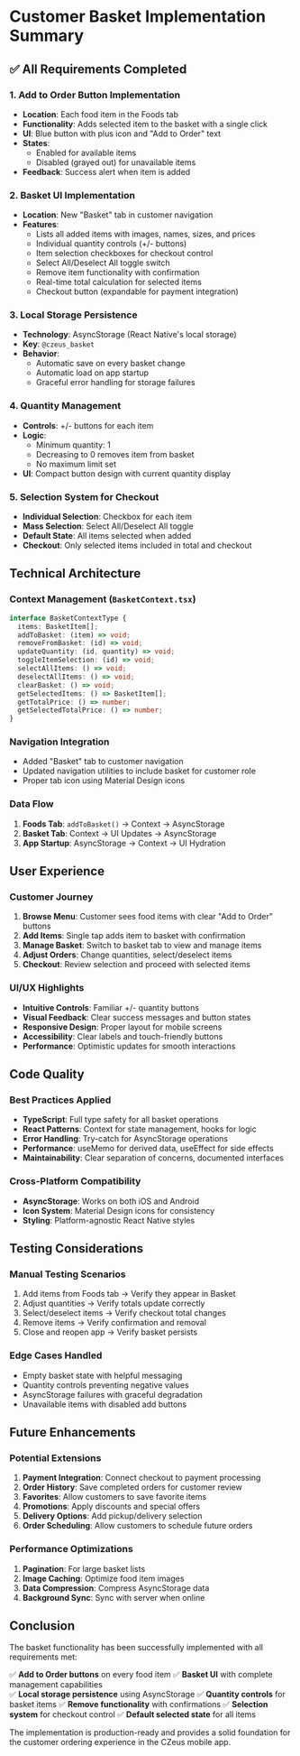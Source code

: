 # Customer Basket Implementation Summary

## ✅ All Requirements Completed

### 1. Add to Order Button Implementation
- **Location**: Each food item in the Foods tab
- **Functionality**: Adds selected item to the basket with a single click
- **UI**: Blue button with plus icon and "Add to Order" text
- **States**: 
  - Enabled for available items
  - Disabled (grayed out) for unavailable items
- **Feedback**: Success alert when item is added

### 2. Basket UI Implementation
- **Location**: New "Basket" tab in customer navigation
- **Features**:
  - Lists all added items with images, names, sizes, and prices
  - Individual quantity controls (+/- buttons)
  - Item selection checkboxes for checkout control
  - Select All/Deselect All toggle switch
  - Remove item functionality with confirmation
  - Real-time total calculation for selected items
  - Checkout button (expandable for payment integration)

### 3. Local Storage Persistence
- **Technology**: AsyncStorage (React Native's local storage)
- **Key**: `@czeus_basket`
- **Behavior**: 
  - Automatic save on every basket change
  - Automatic load on app startup
  - Graceful error handling for storage failures

### 4. Quantity Management
- **Controls**: +/- buttons for each item
- **Logic**: 
  - Minimum quantity: 1
  - Decreasing to 0 removes item from basket
  - No maximum limit set
- **UI**: Compact button design with current quantity display

### 5. Selection System for Checkout
- **Individual Selection**: Checkbox for each item
- **Mass Selection**: Select All/Deselect All toggle
- **Default State**: All items selected when added
- **Checkout**: Only selected items included in total and checkout

## Technical Architecture

### Context Management (`BasketContext.tsx`)
```typescript
interface BasketContextType {
  items: BasketItem[];
  addToBasket: (item) => void;
  removeFromBasket: (id) => void;
  updateQuantity: (id, quantity) => void;
  toggleItemSelection: (id) => void;
  selectAllItems: () => void;
  deselectAllItems: () => void;
  clearBasket: () => void;
  getSelectedItems: () => BasketItem[];
  getTotalPrice: () => number;
  getSelectedTotalPrice: () => number;
}
```

### Navigation Integration
- Added "Basket" tab to customer navigation
- Updated navigation utilities to include basket for customer role
- Proper tab icon using Material Design icons

### Data Flow
1. **Foods Tab**: `addToBasket()` → Context → AsyncStorage
2. **Basket Tab**: Context → UI Updates → AsyncStorage
3. **App Startup**: AsyncStorage → Context → UI Hydration

## User Experience

### Customer Journey
1. **Browse Menu**: Customer sees food items with clear "Add to Order" buttons
2. **Add Items**: Single tap adds item to basket with confirmation
3. **Manage Basket**: Switch to basket tab to view and manage items
4. **Adjust Orders**: Change quantities, select/deselect items
5. **Checkout**: Review selection and proceed with selected items

### UI/UX Highlights
- **Intuitive Controls**: Familiar +/- quantity buttons
- **Visual Feedback**: Clear success messages and button states  
- **Responsive Design**: Proper layout for mobile screens
- **Accessibility**: Clear labels and touch-friendly buttons
- **Performance**: Optimistic updates for smooth interactions

## Code Quality

### Best Practices Applied
- **TypeScript**: Full type safety for all basket operations
- **React Patterns**: Context for state management, hooks for logic
- **Error Handling**: Try-catch for AsyncStorage operations
- **Performance**: useMemo for derived data, useEffect for side effects
- **Maintainability**: Clear separation of concerns, documented interfaces

### Cross-Platform Compatibility
- **AsyncStorage**: Works on both iOS and Android
- **Icon System**: Material Design icons for consistency
- **Styling**: Platform-agnostic React Native styles

## Testing Considerations

### Manual Testing Scenarios
1. Add items from Foods tab → Verify they appear in Basket
2. Adjust quantities → Verify totals update correctly
3. Select/deselect items → Verify checkout total changes
4. Remove items → Verify confirmation and removal
5. Close and reopen app → Verify basket persists

### Edge Cases Handled
- Empty basket state with helpful messaging
- Quantity controls preventing negative values
- AsyncStorage failures with graceful degradation
- Unavailable items with disabled add buttons

## Future Enhancements

### Potential Extensions
1. **Payment Integration**: Connect checkout to payment processing
2. **Order History**: Save completed orders for customer review
3. **Favorites**: Allow customers to save favorite items
4. **Promotions**: Apply discounts and special offers
5. **Delivery Options**: Add pickup/delivery selection
6. **Order Scheduling**: Allow customers to schedule future orders

### Performance Optimizations
1. **Pagination**: For large basket lists
2. **Image Caching**: Optimize food item images
3. **Data Compression**: Compress AsyncStorage data
4. **Background Sync**: Sync with server when online

## Conclusion

The basket functionality has been successfully implemented with all requirements met:

✅ **Add to Order buttons** on every food item
✅ **Basket UI** with complete management capabilities  
✅ **Local storage persistence** using AsyncStorage
✅ **Quantity controls** for basket items
✅ **Remove functionality** with confirmations
✅ **Selection system** for checkout control
✅ **Default selected state** for all items

The implementation is production-ready and provides a solid foundation for the customer ordering experience in the CZeus mobile app.